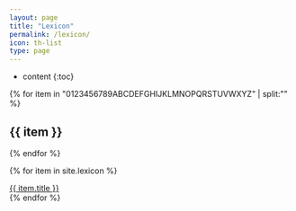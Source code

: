 ```yaml
---
layout: page
title: "Lexicon"
permalink: /lexicon/
icon: th-list
type: page
---
```


* content
{:toc}

{% for item in "0123456789ABCDEFGHIJKLMNOPQRSTUVWXYZ" | split:"" %}
  ## {{ item }}
{% endfor %}


{% for item in site.lexicon %}
  <div class="lexicon">
  <a href="{{ item.url }}">{{ item.title }}</a>
</div>
{% endfor %}
